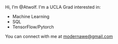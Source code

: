 Hi, I’m @Atwolf. I'm a UCLA Grad interested in:
- Machine Learning
- SQL
- TensorFlow/Pytorch


You can connect with me at modernawe@gmail.com


<!---
Atwolf/Atwolf is a ✨ special ✨ repository because its `README.md` (this file) appears on your GitHub profile.
You can click the Preview link to take a look at your changes.
--->
